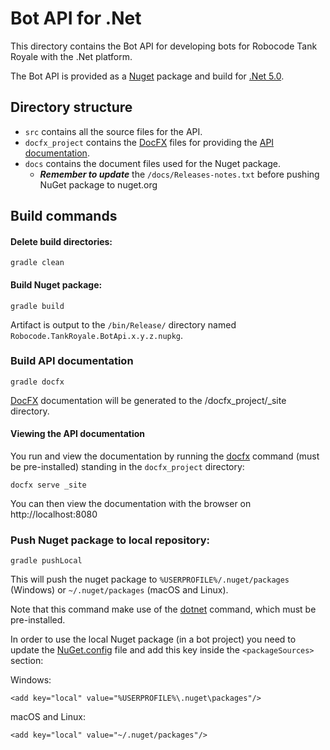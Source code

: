 # Bot API for .Net

This directory contains the Bot API for developing bots for Robocode Tank Royale with the .Net platform.

The Bot API is provided as a [Nuget] package and build for [.Net 5.0].

## Directory structure

- `src` contains all the source files for the API.
- `docfx_project` contains the [DocFX] files for providing the [API documentation].
- `docs` contains the document files used for the Nuget package.
    - ***Remember to update*** the `/docs/Releases-notes.txt` before pushing NuGet package to nuget.org

## Build commands

#### Delete build directories:

    gradle clean

#### Build Nuget package:

    gradle build

Artifact is output to the `/bin/Release/` directory named `Robocode.TankRoyale.BotApi.x.y.z.nupkg`.

### Build API documentation

    gradle docfx

[DocFX] documentation will be generated to the /docfx_project/_site directory.

#### Viewing the API documentation

You run and view the documentation by running the [docfx] command (must be pre-installed) standing in
the `docfx_project` directory:

    docfx serve _site

You can then view the documentation with the browser on http://localhost:8080

### Push Nuget package to local repository:

    gradle pushLocal

This will push the nuget package to `%USERPROFILE%/.nuget/packages` (Windows) or `~/.nuget/packages` (macOS and Linux).

Note that this command make use of the [dotnet] command, which must be pre-installed.

In order to use the local Nuget package (in a bot project) you need to update the [NuGet.config] file and add this key
inside the `<packageSources>` section:

Windows:

    <add key="local" value="%USERPROFILE%\.nuget\packages"/>

macOS and Linux:

    <add key="local" value="~/.nuget/packages"/>


[.Net 5.0]: https://dotnet.microsoft.com/en-us/download/dotnet/5.0 "Download .NET 5.0"

[Nuget]: https://www.nuget.org/ "Nuget homepage"

[DocFX]: https://dotnet.github.io/docfx/ "DocFX site"

[docfx]: https://github.com/dotnet/docfx/releases "docfx command"

[dotnet]: https://docs.microsoft.com/en-us/dotnet/core/tools/dotnet "dotnet command"

[API documentation]: https://robocode.dev/tankroyale/api/dotnet/ "API documentation"

[NuGet.config]: https://docs.microsoft.com/en-us/nuget/consume-packages/configuring-nuget-behavior "NuGet configuration"